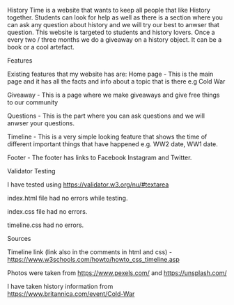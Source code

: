 History Time is a website that wants to keep all people that like History together. Students can look for help as well as there is a section where you can ask any question about history and we will try our best to anwser that question. This website is targeted to students and history lovers. Once a every two / three months we do a giveaway on a history object. It can be a book or a cool artefact.

Features

Existing features that my website has are: 
Home page - This is the main page and it has all the facts and info about a topic that is there e.g Cold War 

Giveaway - This is a page where we make giveaways and give free things to our community 

Questions - This is the part where you can ask questions and we will anwser your questions. 

Timeline - This is a very simple looking feature that shows the time of different important things that have happened e.g. WW2 date, WW1 date.

Footer - The footer has links to Facebook Instagram and Twitter.

Validator Testing 

I have tested using https://validator.w3.org/nu/#textarea

index.html file had no errors while testing. 

index.css file had no errors. 

timeline.css had no errors. 

Sources 

Timeline link (link also in the comments in html and css) - https://www.w3schools.com/howto/howto_css_timeline.asp

Photos were taken from https://www.pexels.com/ and https://unsplash.com/

I have taken history information from  https://www.britannica.com/event/Cold-War